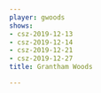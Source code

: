 ```yaml
---
player: gwoods
shows:
- csz-2019-12-13
- csz-2019-12-14
- csz-2019-12-21
- csz-2019-12-27
title: Grantham Woods

---
```

